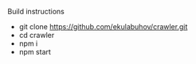 Build instructions
* git clone https://github.com/ekulabuhov/crawler.git
* cd crawler
* npm i
* npm start

